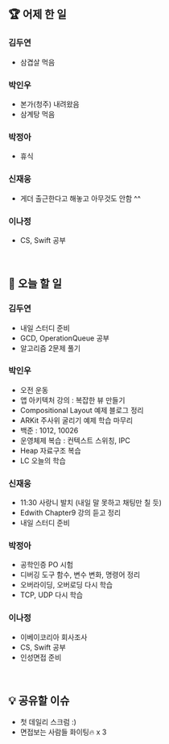 ## 🏆 어제 한 일

### 김두연

- 삼겹살 먹음


### 박인우

- 본가(청주) 내려왔음
- 삼계탕 먹음

### 박정아

- 휴식

### 신재웅

- 게더 출근한다고 해놓고 아무것도 안함 ^^

### 이나정

- CS, Swift 공부

<br/>

## 🎯 오늘 할 일

### 김두연

- 내일 스터디 준비
- GCD, OperationQueue 공부
- 알고리즘 2문제 풀기

### 박인우

- 오전 운동
- 앱 아키텍처 강의 : 복잡한 뷰 만들기
- Compositional Layout 예제 블로그 정리
- ARKit 주사위 굴리기 예제 학습 마무리
- 백준 : 1012, 10026
- 운영체제 복습 : 컨텍스트 스위칭, IPC
- Heap 자료구조 복습
- LC 오늘의 학습

### 신재웅

- 11:30 사랑니 발치 (내일 말 못하고 채팅만 칠 듯)
- Edwith Chapter9 강의 듣고 정리
- 내일 스터디 준비

### 박정아

- 공학인증 PO 시험
- 디버깅 도구 함수, 변수 변화, 명령어 정리
- 오버라이딩, 오버로딩 다시 학습
- TCP, UDP 다시 학습

### 이나정

- 이베이코리아 회사조사
- CS, Swift 공부
- 인성면접 준비

<br/>

## 💡 공유할 이슈

- 첫 데일리 스크럼 :)
- 면접보는 사람들 화이팅🔥 x 3

